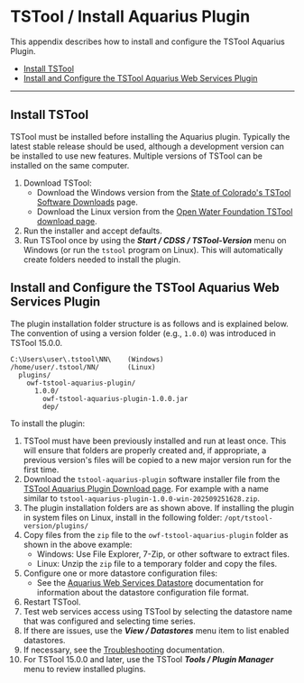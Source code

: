 # TSTool / Install Aquarius Plugin #

This appendix describes how to install and configure the TSTool Aquarius Plugin.

*   [Install TSTool](#install-tstool)
*   [Install and Configure the TSTool Aquarius Web Services Plugin](#install-and-configure-the-tstool-aquarius-web-services-plugin)

-------

## Install TSTool ##

TSTool must be installed before installing the Aquarius plugin.
Typically the latest stable release should be used, although a development version can be installed to use new features.
Multiple versions of TSTool can be installed on the same computer.

1.  Download TSTool:
    *   Download the Windows version from the
        [State of Colorado's TSTool Software Downloads](https://opencdss.state.co.us/tstool/) page.
    *   Download the Linux version from the
        [Open Water Foundation TSTool download page](https://software.openwaterfoundation.org/tstool/).
2.  Run the installer and accept defaults.
3.  Run TSTool once by using the ***Start / CDSS / TSTool-Version*** menu on Windows
    (or run the `tstool` program on Linux).
    This will automatically create folders needed to install the plugin.

## Install and Configure the TSTool Aquarius Web Services Plugin ##

The plugin installation folder structure is as follows and is explained below.
The convention of using a version folder (e.g., `1.0.0`) was introduced in TSTool 15.0.0.

```
C:\Users\user\.tstool\NN\    (Windows)
/home/user/.tstool/NN/       (Linux)
  plugins/
    owf-tstool-aquarius-plugin/
      1.0.0/
        owf-tstool-aquarius-plugin-1.0.0.jar
        dep/
```

To install the plugin:

1.  TSTool must have been previously installed and run at least once.
    This will ensure that folders are properly created and, if appropriate,
    a previous version's files will be copied to a new major version run for the first time.
2.  Download the `tstool-aquarius-plugin` software installer file from the
    [TSTool Aquarius Plugin Download page](https://software.openwaterfoundation.org/tstool-aquarius-plugin/).
    For example with a name similar to `tstool-aquarius-plugin-1.0.0-win-202509251628.zip`.
3.  The plugin installation folders are as shown above.
    If installing the plugin in system files on Linux, install in the following folder:
    `/opt/tstool-version/plugins/`
4.  Copy files from the `zip` file to the `owf-tstool-aquarius-plugin` folder as shown in the above example:
    *   Windows:  Use File Explorer, 7-Zip, or other software to extract files.
    *   Linux:  Unzip the `zip` file to a temporary folder and copy the files.
5.  Configure one or more datastore configuration files:
    *   See the
        [Aquarius Web Services Datastore](../datastore-ref/Aquarius/Aquarius.md#datastore-configuration-file)
        documentation for information about the datastore configuration file format.
6.  Restart TSTool.
7.  Test web services access using TSTool by selecting the datastore name that was configured and selecting time series.
8.  If there are issues, use the ***View / Datastores*** menu item to list enabled datastores.
9.  If necessary, see the [Troubleshooting](../troubleshooting/troubleshooting.md) documentation.
10. For TSTool 15.0.0 and later, use the TSTool ***Tools / Plugin Manager*** menu to review installed plugins.
